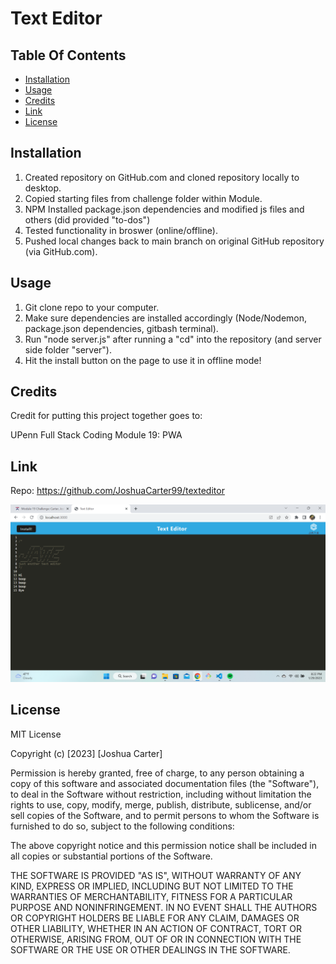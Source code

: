 # Text Editor

## Table Of Contents
- [Installation](#installation)
- [Usage](#usage)
- [Credits](#credits)
- [Link](#link)
- [License](#license)

## Installation

1. Created repository on GitHub.com and cloned repository locally to desktop.
2. Copied starting files from challenge folder within Module.
3. NPM Installed package.json dependencies and modified js files and others (did provided "to-dos")
5. Tested functionality in broswer (online/offline).
6. Pushed local changes back to main branch on original GitHub repository (via GitHub.com).


## Usage

1. Git clone repo to your computer.
2. Make sure dependencies are installed accordingly (Node/Nodemon, package.json dependencies, gitbash terminal).
3. Run "node server.js" after running a "cd" into the repository (and server side folder "server").
4. Hit the install button on the page to use it in offline mode!


## Credits

Credit for putting this project together goes to:

UPenn Full Stack Coding Module 19: PWA

## Link

Repo: 
https://github.com/JoshuaCarter99/texteditor

![alt text](https://github.com/JoshuaCarter99/texteditor/blob/main/Screenshot%20(27).png)

## License

MIT License

Copyright (c) [2023] [Joshua Carter]

Permission is hereby granted, free of charge, to any person obtaining a copy
of this software and associated documentation files (the "Software"), to deal
in the Software without restriction, including without limitation the rights
to use, copy, modify, merge, publish, distribute, sublicense, and/or sell
copies of the Software, and to permit persons to whom the Software is
furnished to do so, subject to the following conditions:

The above copyright notice and this permission notice shall be included in all
copies or substantial portions of the Software.

THE SOFTWARE IS PROVIDED "AS IS", WITHOUT WARRANTY OF ANY KIND, EXPRESS OR
IMPLIED, INCLUDING BUT NOT LIMITED TO THE WARRANTIES OF MERCHANTABILITY,
FITNESS FOR A PARTICULAR PURPOSE AND NONINFRINGEMENT. IN NO EVENT SHALL THE
AUTHORS OR COPYRIGHT HOLDERS BE LIABLE FOR ANY CLAIM, DAMAGES OR OTHER
LIABILITY, WHETHER IN AN ACTION OF CONTRACT, TORT OR OTHERWISE, ARISING FROM,
OUT OF OR IN CONNECTION WITH THE SOFTWARE OR THE USE OR OTHER DEALINGS IN THE
SOFTWARE.

